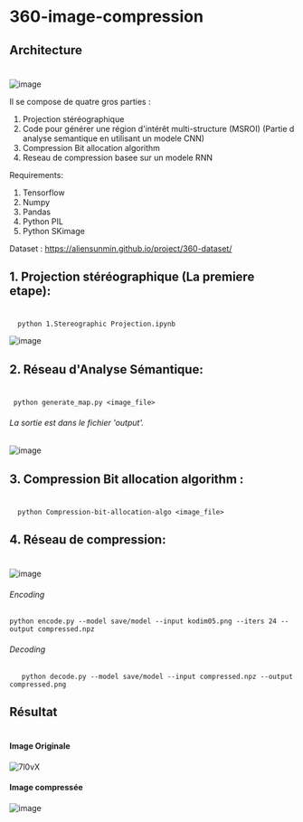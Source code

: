 # 360-image-compression

## Architecture<h1>

![image](https://user-images.githubusercontent.com/52626643/130976944-406b5ae7-719f-45f8-9298-e40159fdc7b7.png)

Il se compose de quatre gros parties :
1. Projection stéréographique
2. Code pour générer une région d'intérêt multi-structure (MSROI) (Partie d analyse semantique en utilisant un modele CNN)
3. Compression Bit allocation algorithm 
4.  Reseau de compression basee sur un modele RNN 

Requirements:
1. Tensorflow
2. Numpy
3. Pandas
4. Python PIL
5. Python SKimage
  
Dataset : https://aliensunmin.github.io/project/360-dataset/

## 1. Projection stéréographique (La premiere etape): <h1>
  
```
  python 1.Stereographic Projection.ipynb
```
![image](https://user-images.githubusercontent.com/52626643/130977364-8aeb9217-bc3f-440b-b503-8326ed7e1baf.png) 
## 2. Réseau d'Analyse Sémantique: <h1>

 ```
  python generate_map.py <image_file>
```
 ###### La sortie est dans le fichier 'output'. <h6>
  ![image](https://user-images.githubusercontent.com/52626643/130879540-048f1cfd-6966-4ec3-8afe-c527f02ae026.png)
  
## 3. Compression Bit allocation algorithm : <h1>
```
  python Compression-bit-allocation-algo <image_file>
```
## 4. Réseau de compression: <h1>
  ![image](https://user-images.githubusercontent.com/52626643/130880870-8e10af0b-289c-400e-9675-a926cc73366e.png)
   ###### *Encoding* <h6>
  ```
  python encode.py --model save/model --input kodim05.png --iters 24 --output compressed.npz

  ```

  ###### *Decoding* <h6>
 ```
    python decode.py --model save/model --input compressed.npz --output compressed.png

 ```
 ## Résultat <h1>
  #### Image Originale <h4>
  ![7l0vX](https://user-images.githubusercontent.com/52626643/130887340-5f83d223-f249-4baa-9c36-84685d80cb27.jpg)
 #### Image compressée <h4>

![image](https://user-images.githubusercontent.com/52626643/130976555-ac98e33a-9a8e-4420-b8b3-46dda0c185be.png)

  

  
  
  
  
  
